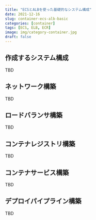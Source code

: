 ```yaml
---
title: "ECSとALBを使った基礎的なシステム構成"
date: 2021-12-16
slug: container-ecs-alb-basic
categories: [container]
tags: [ECS, ELB, ECR]
image: img/category-container.jpg
draft: false
---
```


## 作成するシステム構成

TBD

## ネットワーク構築

TBD

## ロードバランサ構築

TBD

## コンテナレジストリ構築

TBD

## コンテナサービス構築

TBD

## デプロイパイプライン構築

TBD
